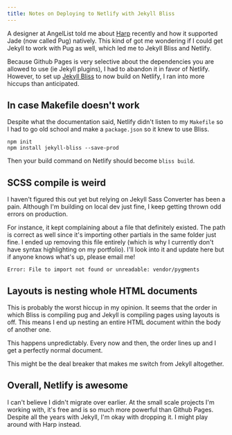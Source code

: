 ```yaml
---
title: Notes on Deploying to Netlify with Jekyll Bliss
---
```


A designer at AngelList told me about [Harp](http://harpjs.com/) recently and how it supported Jade (now called Pug) natively. This kind of got me wondering if I could get Jekyll to work with Pug as well, which led me to Jekyll Bliss and Netlify.

Because Github Pages is very selective about the dependencies you are allowed to use (ie Jekyll plugins), I had to abandon it in favor of Netlify. However, to set up [Jekyll Bliss](https://github.com/DougBeney/Jekyll-Bliss) to now build on Netlify, I ran into more hiccups than anticipated.

## In case Makefile doesn't work
Despite what the documentation said, Netlify didn't listen to my `Makefile` so I had to go old school and make a `package.json` so it knew to use Bliss.

```
npm init
npm install jekyll-bliss --save-prod
```

Then your build command on Netlify should become `bliss build`.

## SCSS compile is weird
I haven't figured this out yet but relying on Jekyll Sass Converter has been a pain. Although I'm building on local dev just fine, I keep getting thrown odd errors on production.

For instance, it kept complaining about a file that definitely existed. The path is correct as well since it's importing other partials in the same folder just fine. I ended up removing this file entirely (which is why I currently don't have syntax highlighting on my portfolio). I'll look into it and update here but if anyone knows what's up, please email me!

```
Error: File to import not found or unreadable: vendor/pygments
```

## Layouts is nesting whole HTML documents
This is probably the worst hiccup in my opinion. It seems that the order in which Bliss is compiling pug and Jekyll is compiling pages using layouts is off. This means I end up nesting an entire HTML document within the body of another one.

This happens unpredictably. Every now and then, the order lines up and I get a perfectly normal document.

This might be the deal breaker that makes me switch from Jekyll altogether.

## Overall, Netlify is awesome
I can't believe I didn't migrate over earlier. At the small scale projects I'm working with, it's free and is so much more powerful than Github Pages. Despite all the years with Jekyll, I'm okay with dropping it. I might play around with Harp instead.
